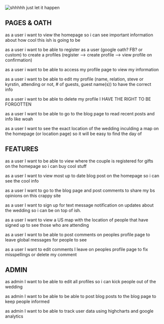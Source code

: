 ![shhhhh just let it happen](https://github.com/Steavod19/wedding-site/blob/master/images/SKlogoSmall.png "# Build cool shit wedding page")

## PAGES & OATH

as a user i want to
view the homepage
so i can see important information about how cool this ish is going to be

as a user i want to
be able to register as a user (google oath? FB? or custom)
to create a profiles
(register --> create profile --> view profile on confirmation)

as a user i want to
be able to access my profile page
to view my information

as a user i want to
be able to edit my profile (name, relation, steve or kyrstin, attending or not, # of guests, guest name(s))
to have the correct info

as a user i want to
be able to delete my profile
I HAVE THE RIGHT TO BE FORGOTTEN

as a user I want to
be able to go to the blog page
to read recent posts and info like woah

as a user I want to
see the exact location of the wedding inculding a map on the homepage (or location page)
so it will be easy to find the day of


## FEATURES

as a user I want to
be able to view where the couple is registered for gifts on the homepage
so i can buy cool stuff

as a user I want to
view most up to date blog post on the homepage
so i can see the cool info

as a user I want to
go to the blog page and post comments
to share my bs opinions on this crappy site

as a user I want to
sign up for text message notification on updates about the wedding
 so i can be on top of ish.

 as a user I want to
 view a US map with the location of people that have signed up
 to see those who are attending

 as a user I want to
 be able to post comments on peoples profile page
 to leave global messages for people to see

 as a user I want to
 edit comments I leave on peoples profile page
 to fix misspellings or delete my comment



## ADMIN

as admin I want to be able to edit all profiles so i can kick people out of the wedding

as admin I want to be able to be able to post blog posts to the blog page to keep people informed

as admin I want to be able to track user data using highcharts and google analytics
